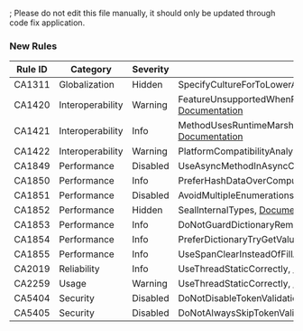 ; Please do not edit this file manually, it should only be updated through code fix application.

### New Rules

Rule ID | Category | Severity | Notes
--------|----------|----------|-------
CA1311 | Globalization | Hidden | SpecifyCultureForToLowerAndToUpper, [Documentation](https://docs.microsoft.com/dotnet/fundamentals/code-analysis/quality-rules/ca1311)
CA1420 | Interoperability | Warning | FeatureUnsupportedWhenRuntimeMarshallingDisabled, [Documentation](https://docs.microsoft.com/dotnet/fundamentals/code-analysis/quality-rules/ca1420)
CA1421 | Interoperability | Info | MethodUsesRuntimeMarshallingEvenWhenMarshallingDisabled, [Documentation](https://docs.microsoft.com/dotnet/fundamentals/code-analysis/quality-rules/ca1421)
CA1422 | Interoperability | Warning | PlatformCompatibilityAnalyzer, [Documentation](https://docs.microsoft.com/dotnet/fundamentals/code-analysis/quality-rules/ca1422)
CA1849 | Performance | Disabled | UseAsyncMethodInAsyncContext, [Documentation](https://docs.microsoft.com/dotnet/fundamentals/code-analysis/quality-rules/ca1849)
CA1850 | Performance | Info | PreferHashDataOverComputeHashAnalyzer, [Documentation](https://docs.microsoft.com/dotnet/fundamentals/code-analysis/quality-rules/ca1850)
CA1851 | Performance | Disabled | AvoidMultipleEnumerations, [Documentation](https://docs.microsoft.com/dotnet/fundamentals/code-analysis/quality-rules/ca1851)
CA1852 | Performance | Hidden | SealInternalTypes, [Documentation](https://docs.microsoft.com/dotnet/fundamentals/code-analysis/quality-rules/ca1852)
CA1853 | Performance | Info | DoNotGuardDictionaryRemoveByContainsKey, [Documentation](https://docs.microsoft.com/dotnet/fundamentals/code-analysis/quality-rules/ca1853)
CA1854 | Performance | Info | PreferDictionaryTryGetValueAnalyzer, [Documentation](https://docs.microsoft.com/dotnet/fundamentals/code-analysis/quality-rules/ca1854)
CA1855 | Performance | Info | UseSpanClearInsteadOfFillAnalyzer, [Documentation](https://docs.microsoft.com/dotnet/fundamentals/code-analysis/quality-rules/ca1855)
CA2019 | Reliability | Info | UseThreadStaticCorrectly, [Documentation](https://docs.microsoft.com/dotnet/fundamentals/code-analysis/quality-rules/ca2019)
CA2259 | Usage | Warning | UseThreadStaticCorrectly, [Documentation](https://docs.microsoft.com/dotnet/fundamentals/code-analysis/quality-rules/ca2259)
CA5404 | Security | Disabled | DoNotDisableTokenValidationChecks, [Documentation](https://docs.microsoft.com/visualstudio/code-quality/ca5404)
CA5405 | Security | Disabled | DoNotAlwaysSkipTokenValidationInDelegates, [Documentation](https://docs.microsoft.com/visualstudio/code-quality/ca5405)
